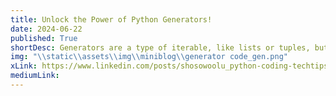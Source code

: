 ```yaml
---
title: Unlock the Power of Python Generators! 
date: 2024-06-22
published: True
shortDesc: Generators are a type of iterable, like lists or tuples, but they allow you to iterate over data without storing everything in memory at once. They use the yield keyword instead of return.
img: "\\static\\assets\\img\\miniblog\\generator code_gen.png"
xLink: https://www.linkedin.com/posts/shosowoolu_python-coding-techtips-activity-7210297135689314304-Pinu?utm_source=share&utm_medium=member_desktop
mediumLink: 
---
```

